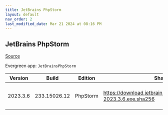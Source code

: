 ```yaml
---
title: JetBrains PhpStorm
layout: default
nav_order: 2
last_modified_date: Mar 21 2024 at 08:16 PM
---
```


## JetBrains PhpStorm

[Source](https://www.jetbrains.com/phpstorm)

Evergreen app: `JetBrainsPhpStorm`

| Version  | Build        | Edition  | Sha256                                                             | Date       | Size      | Type | URI                                                                                                                        |
| -------- | ------------ | -------- | ------------------------------------------------------------------ | ---------- | --------- | ---- | -------------------------------------------------------------------------------------------------------------------------- |
| 2023.3.6 | 233.15026.12 | PhpStorm | https://download.jetbrains.com/webide/PhpStorm-2023.3.6.exe.sha256 | 03/21/2024 | 481315248 | exe  | [https://download.jetbrains.com/webide/PhpStorm-2023.3.6.exe](https://download.jetbrains.com/webide/PhpStorm-2023.3.6.exe) |
